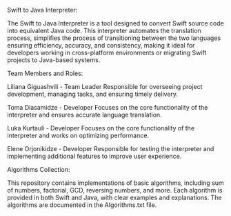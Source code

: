 Swift to Java Interpreter:

The Swift to Java Interpreter is a tool designed to convert Swift source code into equivalent Java code. This interpreter automates the translation process, simplifies the process of transitioning between the two languages ensuring efficiency, accuracy, and consistency, making it ideal for developers working in cross-platform environments or migrating Swift projects to Java-based systems. 

Team Members and Roles:

Liliana Giguashvili - Team Leader
Responsible for overseeing project development, managing tasks, and ensuring timely delivery.

Toma Diasamidze - Developer
Focuses on the core functionality of the interpreter and ensures accurate language translation.

Luka Kurtauli - Developer
Focuses on the core functionality of the interpreter and works on optimizing performance.

Elene Orjonikidze - Developer
Responsible for testing the interpreter and implementing additional features to improve user experience.

Algorithms Collection:

This repository contains implementations of basic algorithms, including sum of numbers, factorial, GCD, reversing numbers, and more. Each algorithm is provided in both Swift and Java, with clear examples and explanations. The algorithms are documented in the Algorithms.txt file.
